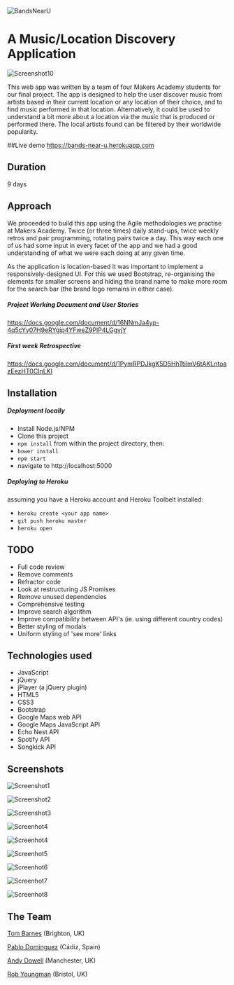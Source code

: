 ![BandsNearU](docs/screenshots/logo-small.png)
# A Music/Location Discovery Application

![Screenshot10](docs/screenshots/screenshot10.png)

This web app was written by a team of four Makers Academy students for our final project.
The app is designed to help the user discover music from artists based in their current location or any location of their choice, and to find music performed in that location.
Alternatively, it could be used to understand a bit more about a location via the music that is produced or performed there. 
The local artists found can be filtered by their worldwide popularity. 


##Live demo
https://bands-near-u.herokuapp.com


## Duration
9 days


## Approach
We proceeded to build this app using the Agile methodologies we practise at Makers Academy. Twice (or three times) daily stand-ups, twice weekly retros and pair programming, rotating pairs twice a day. This way each one of us had some input in every facet of the app and we had a good understanding of what we were each doing at any given time.

As the application is location-based it was important to implement a responsively-designed UI. For this we used Bootstrap, re-organising the elements for smaller screens and hiding the brand name to make more room for the search bar (the brand logo remains in either case).

##### Project Working Document and User Stories
https://docs.google.com/document/d/16NNmJa4yp-4q5cYy07H9eRYgip4YFweZ9PlP4LGgvjY

##### First week Retrospective
https://docs.google.com/document/d/1PymRPDJkgK5D5HhTtilmV6tAKLntoazEezHT0CInLKI


## Installation

##### Deployment locally

* Install Node.js/NPM
* Clone this project
* ``` npm install ``` from within the project directory, then:
* ``` bower install ```
* ``` npm start ```
* navigate to http://localhost:5000

##### Deploying to Heroku 

assuming you have a Heroku account and Heroku Toolbelt installed:
* ``` heroku create <your app name> ```
* ``` git push heroku master ```
* ``` heroku open ```


## TODO

* Full code review
* Remove comments
* Refractor code
* Look at restructuring JS Promises
* Remove unused dependencies
* Comprehensive testing
* Improve search algorithm
* Improve compatibility between API's (ie. using different country codes)
* Better styling of modals
* Uniform styling of 'see more' links


## Technologies used

* JavaScript
* jQuery
* jPlayer (a jQuery plugin)
* HTML5
* CSS3
* Bootstrap
* Google Maps web API
* Google Maps JavaScript API
* Echo Nest API
* Spotify API
* Songkick API


## Screenshots

![Screenshot1](docs/screenshots/screenshot1.png)

![Screenshot2](docs/screenshots/screenshot2.png)

![Screenshot3](docs/screenshots/screenshot3.png)

![Screenhot4](docs/screenshots/screenshot4.png)

![Screenhot4](docs/screenshots/screenshot5.png)

![Screenhot5](docs/screenshots/screenshot6.png)

![Screenhot6](docs/screenshots/screenshot7.png)

![Screenhot7](docs/screenshots/screenshot8.png)

![Screenhot8](docs/screenshots/screenshot9.png)


## The Team
[Tom Barnes](https://github.com/forty9er) (Brighton, UK)

[Pablo Dominguez](https://github.com/blancopado) (Cádiz, Spain)

[Andy Dowell](https://github.com/k0zakinio) (Manchester, UK)

[Rob Youngman](https://github.com/youngmanr) (Bristol, UK)